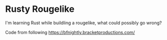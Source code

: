 # Rusty Rougelike
I'm learning Rust while buildling a rougelike, what could possibly go wrong?

Code from following https://bfnightly.bracketproductions.com/
